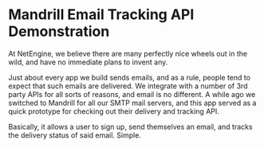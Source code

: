 Mandrill Email Tracking API Demonstration
===

At NetEngine, we believe there are many perfectly nice wheels out in the wild, and have no immediate plans to invent any.

Just about every app we build sends emails, and as a rule, people tend to expect that such emails are delivered. We integrate with a number of 3rd party APIs for all sorts of reasons, and email is no different. A while ago we switched to Mandrill for all our SMTP mail servers, and this app served as a quick prototype for checking out their delivery and tracking API.

Basically, it allows a user to sign up, send themselves an email, and tracks the delivery status of said email. Simple.
